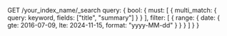 GET /your_index_name/_search
    query: {
      bool: {
        must: [
          {
            multi_match: {
              query: keyword,
              fields: ["title", "summary"]
            }
          }
        ],
        filter: [
          {
            range: {
              date: {
                gte: 2016-07-09,
                lte: 2024-11-15,
                format: "yyyy-MM-dd"
              }
            }
          }
        ]
      }
    }
